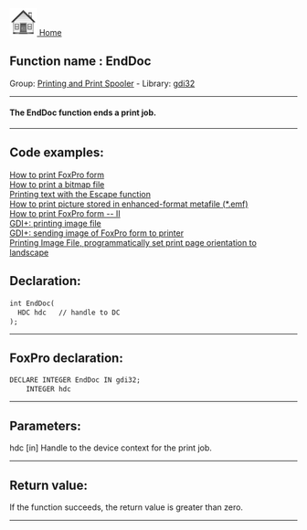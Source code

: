[<img src="../../images/home.png"> Home ](https://github.com/VFPX/Win32API)  

## Function name : EndDoc
Group: [Printing and Print Spooler](../../functions_group.md#Printing_and_Print_Spooler)  -  Library: [gdi32](../../libraries.md#gdi32)  
***  


#### The EndDoc function ends a print job.
***  


## Code examples:
[How to print FoxPro form](../../samples/sample_158.md)  
[How to print a bitmap file](../../samples/sample_211.md)  
[Printing text with the Escape function](../../samples/sample_357.md)  
[How to print picture stored in enhanced-format metafile (*.emf)](../../samples/sample_405.md)  
[How to print FoxPro form -- II](../../samples/sample_406.md)  
[GDI+: printing image file](../../samples/sample_452.md)  
[GDI+: sending image of FoxPro form to printer](../../samples/sample_455.md)  
[Printing Image File, programmatically set print page orientation to landscape](../../samples/sample_555.md)  

## Declaration:
```foxpro  
int EndDoc(
  HDC hdc   // handle to DC
);  
```  
***  


## FoxPro declaration:
```foxpro  
DECLARE INTEGER EndDoc IN gdi32;
	INTEGER hdc  
```  
***  


## Parameters:
hdc 
[in] Handle to the device context for the print job.  
***  


## Return value:
If the function succeeds, the return value is greater than zero.  
***  

